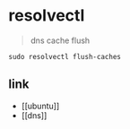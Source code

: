 # resolvectl
> dns cache flush

```
sudo resolvectl flush-caches
````

## link
- [[ubuntu]]
- [[dns]]
